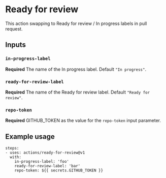 # Ready for review

This action swapping to Ready for review / In progress labels in pull request.

## Inputs

### `in-progress-label`

**Required** The name of the In progress label. Default `"In progress"`.

### `ready-for-review-label`

**Required** The name of the Ready for review label. Default `"Ready for review"`.

### `repo-token`

**Required** GITHUB_TOKEN as the value for the `repo-token` input parameter.

## Example usage

```
steps:
- uses: actions/ready-for-review@v1
  with:
    in-progress-label: 'foo'
    ready-for-review-label: 'bar'
    repo-token: ${{ secrets.GITHUB_TOKEN }}
```